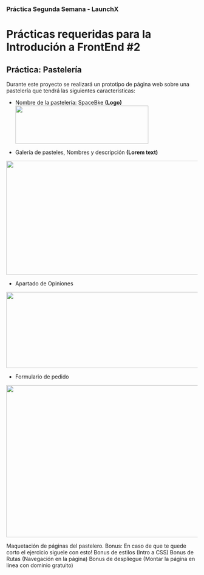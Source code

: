 ### Práctica Segunda Semana - LaunchX
# Prácticas requeridas para la Introdución a FrontEnd #2

## Práctica: Pastelería

Durante este proyecto se realizará un prototipo de página web sobre una pastelería que tendrá las siguientes caracteristicas: 

- Nombre de la pastelería: SpaceBke **(Logo)**
&nbsp;<img src="https://user-images.githubusercontent.com/73414537/156957092-fd11ea29-25b7-4b51-829a-4efd7baf329b.png" width="350" height="100">

- Galería de pasteles, Nombres y descripción **(Lorem text)**
<img src="https://user-images.githubusercontent.com/73414537/156958266-0c09a0d3-f87f-4634-93e0-9c84e50f3c9c.gif" width="600" height="300">

- Apartado de Opiniones
<img src="https://user-images.githubusercontent.com/73414537/156958644-d462f5e8-bec0-485f-90ec-84c5d685aea3.png" width="600" height="200">

- Formulario de pedido
<img src="https://user-images.githubusercontent.com/73414537/156960221-5f460015-d3e7-4007-937c-fb4fb44416f5.png" width="600" height="400">


Maquetación de páginas del pastelero.
Bonus: En caso de que te quede corto el ejercicio siguele con esto!
Bonus de estilos (Intro a CSS)
Bonus de Rutas (Navegación en la página)
Bonus de despliegue (Montar la página en línea con dominio gratuito)
